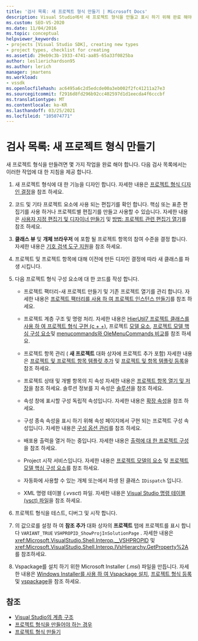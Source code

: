 ```yaml
---
title: '검사 목록: 새 프로젝트 형식 만들기 | Microsoft Docs'
description: Visual Studio에서 새 프로젝트 형식을 만들고 표시 하기 위해 완료 해야 하는 작업에 대해 알아봅니다.
ms.custom: SEO-VS-2020
ms.date: 11/04/2016
ms.topic: conceptual
helpviewer_keywords:
- projects [Visual Studio SDK], creating new types
- project types, checklist for creating
ms.assetid: 29eb9c3b-1933-4741-aa85-65a33f0825ba
author: leslierichardson95
ms.author: lerich
manager: jmartens
ms.workload:
- vssdk
ms.openlocfilehash: ac6495a6c2d5edcde00a3eb002f2fc41211a27e3
ms.sourcegitcommit: f2916d8fd296b92cc402597d1d1eecda4f6cccbf
ms.translationtype: MT
ms.contentlocale: ko-KR
ms.lasthandoff: 03/25/2021
ms.locfileid: "105074771"
---
```

# <a name="checklist-create-new-project-types"></a>검사 목록: 새 프로젝트 형식 만들기
새 프로젝트 형식을 만들려면 몇 가지 작업을 완료 해야 합니다. 다음 검사 목록에서는 이러한 작업에 대 한 지침을 제공 합니다.

1. 새 프로젝트 형식에 대 한 기능을 디자인 합니다. 자세한 내용은 [프로젝트 형식 디자인 결정](../../extensibility/internals/project-type-design-decisions.md)을 참조 하세요.

2. 코드 및 기타 프로젝트 요소에 사용 되는 편집기를 확인 합니다. 핵심 또는 표준 편집기를 사용 하거나 프로젝트별 편집기를 만들고 사용할 수 있습니다. 자세한 내용은 [사용자 지정 편집기 및 디자이너 만들기](../../extensibility/creating-custom-editors-and-designers.md) 및 [방법: 프로젝트 관련 편집기 열기](../../extensibility/how-to-open-project-specific-editors.md)를 참조 하세요.

3. **클래스 뷰** 및 **개체 브라우저** 에 포함 될 프로젝트 항목의 참여 수준을 결정 합니다. 자세한 내용은 [기호 검색 도구 지원](../../extensibility/internals/supporting-symbol-browsing-tools.md)을 참조 하세요.

4. 프로젝트 및 프로젝트 항목에 대해 이전에 만든 디자인 결정에 따라 새 클래스를 파생 시킵니다.

5. 다음 프로젝트 형식 구성 요소에 대 한 코드를 작성 합니다.

    - 프로젝트 팩터리-새 프로젝트 만들기 및 기존 프로젝트 열기를 관리 합니다. 자세한 내용은 [프로젝트 팩터리를 사용 하 여 프로젝트 인스턴스 만들기](../../extensibility/internals/creating-project-instances-by-using-project-factories.md)를 참조 하세요.

    - 프로젝트 계층 구조 및 명령 처리. 자세한 내용은 [HierUtil7 프로젝트 클래스를 사용 하 여 프로젝트 형식 구현 (c + +)](/previous-versions/bb166212(v=vs.100)), 프로젝트 [모델 요소](../../extensibility/internals/elements-of-a-project-model.md), [프로젝트 모델 핵심 구성 요소](../../extensibility/internals/project-model-core-components.md)및 [menucommands와 OleMenuCommands 비교](/previous-versions/visualstudio/visual-studio-2015/misc/menucommands-vs-olemenucommands?preserve-view=true&view=vs-2015)를 참조 하세요.

    - 프로젝트 항목 관리 ( **새 프로젝트** 대화 상자에 프로젝트 추가 포함) 자세한 내용은 [프로젝트 및 프로젝트 항목 템플릿 추가](../../extensibility/internals/adding-project-and-project-item-templates.md) 및 [프로젝트 및 항목 템플릿 등록](../../extensibility/internals/registering-project-and-item-templates.md)을 참조 하세요.

    - 프로젝트 상태 및 개별 항목의 지 속성 자세한 내용은 [프로젝트 항목 열기 및 저장](../../extensibility/internals/opening-and-saving-project-items.md)을 참조 하세요. 솔루션 정보를 지 속성은 [솔루션](../../extensibility/internals/solutions-overview.md)을 참조 하세요.

    - 속성 창에 표시할 구성 독립적 속성입니다. 자세한 내용은 [확장 속성](../../extensibility/internals/extending-properties.md)을 참조 하세요.

    - 구성 종속 속성을 표시 하기 위해 속성 페이지에서 구현 되는 프로젝트 구성 속성입니다. 자세한 내용은 [구성 옵션 관리](../../extensibility/internals/managing-configuration-options.md)를 참조 하세요.

    - 배포용 출력을 열거 하는 중입니다. 자세한 내용은 [출력에 대 한 프로젝트 구성](../../extensibility/internals/project-configuration-for-output.md)을 참조 하세요.

    - Project 시작 서비스입니다. 자세한 내용은 [프로젝트 모델의 요소](../../extensibility/internals/elements-of-a-project-model.md) 및 [프로젝트 모델 핵심 구성 요소](../../extensibility/internals/project-model-core-components.md)를 참조 하세요.

    - 자동화에 사용할 수 있는 개체 또는에서 파생 된 클래스 `IDispatch` 입니다.

    - XML 명령 테이블 (*.vvsct*) 파일. 자세한 내용은 [Visual Studio 명령 테이블 (vsct) 파일](../../extensibility/internals/visual-studio-command-table-dot-vsct-files.md)을 참조 하세요.

6. 프로젝트 형식을 테스트, 디버그 및 시작 합니다.

7. 의 값으로를 설정 하 여 **참조 추가** 대화 상자의 **프로젝트** 탭에 프로젝트를 표시 합니다 `VARIANT_TRUE` `VSHPROPID_ShowProjInSolutionPage` . 자세한 내용은 <xref:Microsoft.VisualStudio.Shell.Interop.__VSHPROPID> 및 <xref:Microsoft.VisualStudio.Shell.Interop.IVsHierarchy.GetProperty%2A>를 참조하세요.

8. Vspackage를 설치 하기 위한 Microsoft Installer (*.msi*) 파일을 만듭니다. 자세한 내용은 [Windows Installer를 사용 하 여 Vspackage 설치](../../extensibility/internals/installing-vspackages-with-windows-installer.md), [프로젝트 형식 등록](../../extensibility/internals/registering-a-project-type.md)및 [vspackage](../../extensibility/internals/vspackages.md)을 참조 하세요.

## <a name="see-also"></a>참조
- [Visual Studio의 계층 구조](../../extensibility/internals/hierarchies-in-visual-studio.md)
- [프로젝트 형식을 만들어야 하는 경우](../../extensibility/internals/when-to-create-project-types.md)
- [프로젝트 형식 만들기](../../extensibility/internals/creating-project-types.md)